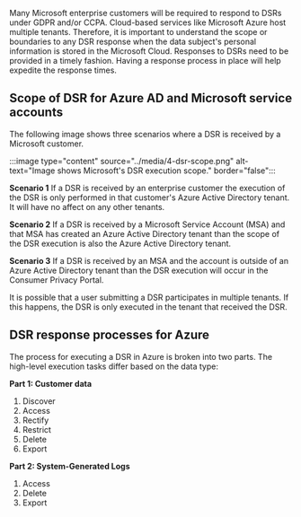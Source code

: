 Many Microsoft enterprise customers will be required to respond to DSRs under GDPR and/or CCPA. Cloud-based services like Microsoft Azure host multiple tenants. Therefore, it is important to understand the scope or boundaries to any DSR response when the data subject's personal information is stored in the Microsoft Cloud. Responses to DSRs need to be provided in a timely fashion. Having a response process in place will help expedite the response times. 

## Scope of DSR for Azure AD and Microsoft service accounts

The following image shows three scenarios where a DSR is received by a Microsoft customer.

:::image type="content" source="../media/4-dsr-scope.png" alt-text="Image shows Microsoft's DSR execution scope." border="false":::

**Scenario 1**
If a DSR is received by an enterprise customer the execution of the DSR is only performed in that customer's Azure Active Directory tenant. It will have no affect on any other tenants.

**Scenario 2**
If a DSR is received by a Microsoft Service Account (MSA) and that MSA has created an Azure Active Directory tenant than the scope of the DSR execution is also the Azure Active Directory tenant.

**Scenario 3**
If a DSR is received by an MSA and the account is outside of an Azure Active Directory tenant than the DSR execution will occur in the Consumer Privacy Portal.

It is possible that a user submitting a DSR participates in multiple tenants. If this happens, the DSR is only executed in the tenant that received the DSR.

## DSR response processes for Azure
The process for executing a DSR in Azure is broken into two parts. The high-level execution tasks differ based on the data type:

**Part 1: Customer data**

1. Discover
2. Access
3. Rectify
4. Restrict
5. Delete
6. Export

**Part 2: System-Generated Logs**

1. Access
2. Delete
3. Export


